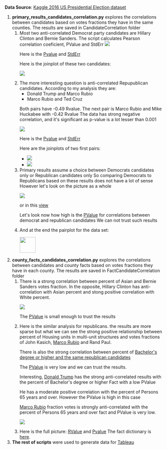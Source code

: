 <b>Data Source</b>: <a href="https://www.kaggle.com/benhamner/2016-us-election">Kaggle 2016 US Presidential Election dataset</a>

<ol>
<li><b>primary_results_candidates_correlation.py</b> explores the correlations between candidates based on votes fractions they have in the same counties.
The results are saved in CandidateCorrelation folder
<ol>
<li> Most two anti-correlated Democrat party candidates are Hillary Clinton and Bernie Sanders. The script calculates Pearson correlation coeficient, PValue and StdErr
<img src="https://raw.githubusercontent.com/KaterynaD/2016USPresidentElectionPrimaryResultsAnalysis/master/CandidateCorrelation/dem_rvalue.png">
<p>Here is the <a href="https://raw.githubusercontent.com/KaterynaD/2016USPresidentElectionPrimaryResultsAnalysis/master/CandidateCorrelation/dem_pvalue.png">Pvalue</a>
 and <a href="https://raw.githubusercontent.com/KaterynaD/2016USPresidentElectionPrimaryResultsAnalysis/master/CandidateCorrelation/dem_stderr.png">StdErr</a>
<p>Here is the joinplot of these two candidates:
<p><img src="https://raw.githubusercontent.com/KaterynaD/2016USPresidentElectionPrimaryResultsAnalysis/master/CandidateCorrelation/HillaryClinton_BernieSanders_joinplot.png">

<li>The more interesting question is anti-correlated Repupublican candidates. According to my analysis they are:
<ul>
<li>Donald Trump and Marco Rubio
<li>Marco Rubio and Ted Cruz
</ul>
<p>Both pairs have -0.49 Rvalue. The next pair is Marco Rubio and Mike Huckabee with -0.42 Rvalue
The data has strong negative correlation, and it's significant as p-value is a lot lesser than 0.001

<p><img src="https://raw.githubusercontent.com/KaterynaD/2016USPresidentElectionPrimaryResultsAnalysis/master/CandidateCorrelation/rep_rvalue.png">

<p>Here is the <a href="https://raw.githubusercontent.com/KaterynaD/2016USPresidentElectionPrimaryResultsAnalysis/master/CandidateCorrelation/rep_pvalue.png">Pvalue</a>
 and <a href="https://raw.githubusercontent.com/KaterynaD/2016USPresidentElectionPrimaryResultsAnalysis/master/CandidateCorrelation/rep_stderr.png">StdErr</a>

<p>Here are the joinplots of two first pairs:
<ul>
<li><img src="https://raw.githubusercontent.com/KaterynaD/2016USPresidentElectionPrimaryResultsAnalysis/master/CandidateCorrelation/DonaldTrump_MarcoRubio_joinplot.png">
<li><img src="https://raw.githubusercontent.com/KaterynaD/2016USPresidentElectionPrimaryResultsAnalysis/master/CandidateCorrelation/MarcoRubio_TedCruz_joinplot.png">
</ul>
<li> Primary results assume a choice between Democrats candidates only or Republican candidates only
So comparing Democrats to Republicans based on these results does not have a lot of sense
However let's look on the picture as a whole

<p><img src="https://raw.githubusercontent.com/KaterynaD/2016USPresidentElectionPrimaryResultsAnalysis/master/CandidateCorrelation/rvalue.png">
<p>or in this <a href="https://raw.githubusercontent.com/KaterynaD/2016USPresidentElectionPrimaryResultsAnalysis/master/CandidateCorrelation/corrplot.png">view</a>


<p>Let's look now how high is the <a href="https://raw.githubusercontent.com/KaterynaD/2016USPresidentElectionPrimaryResultsAnalysis/master/CandidateCorrelation/pvalue.png">PValue</a> for correlations between democrat and republican candidates
We can not trust such results

<li> And at the end the pairplot for the data set:

<p><a href="https://raw.githubusercontent.com/KaterynaD/2016USPresidentElectionPrimaryResultsAnalysis/master/CandidateCorrelation/pairplot.png"><img height=50 width= 50 src="https://raw.githubusercontent.com/KaterynaD/2016USPresidentElectionPrimaryResultsAnalysis/master/CandidateCorrelation/pairplot.png"></a>
</ol>

<li> <b>county_facts_candidates_correlation.py</b> explores the correlations between candidates and county facts based on votes fractions they have in each county.
The results are saved in FactCandidateCorrelation folder
<ol>
<li> There is a strong correlation between percent of Asian and Bernie Sanders votes fraction. In the opposite, Hillary Clinton has anti-correlation with Asian percent and stong positive correlation with White percent.

<p><img src="https://raw.githubusercontent.com/KaterynaD/2016USPresidentElectionPrimaryResultsAnalysis/master/FactCandidateCorrelation/DemRvalue_max.png">

<p>The <a href="https://raw.githubusercontent.com/KaterynaD/2016USPresidentElectionPrimaryResultsAnalysis/master/FactCandidateCorrelation/DemPvalue_max.png">PValue</a> is small enough to trust the results

<li> Here is the similar analysis for republicans. the results are more sparse but what we can see the strong positive relationship
between percent of Housing units in multi-unit structures and votes fractions of John Kasich, <a href="https://raw.githubusercontent.com/KaterynaD/2016USPresidentElectionPrimaryResultsAnalysis/master/FactCandidateCorrelation/MarcoRubio_HSG096213_joinplot.png">Marco Rubio</a> and Rand Paul.

<p>There is also the strong correlation between percent of <a href="https://raw.githubusercontent.com/KaterynaD/2016USPresidentElectionPrimaryResultsAnalysis/master/FactCandidateCorrelation/MarcoRubio_EDU685213_joinplot.png">Bachelor's degree or higher and the same republican candidates</a>

<p>The <a href="https://raw.githubusercontent.com/KaterynaD/2016USPresidentElectionPrimaryResultsAnalysis/master/FactCandidateCorrelation/RepPvalue_max.png">PValue</a> is very low and we can trust the results.

<p>Interesting, <a href="https://raw.githubusercontent.com/KaterynaD/2016USPresidentElectionPrimaryResultsAnalysis/master/FactCandidateCorrelation/DonaldTrump_EDU685213_joinplot.png">Donald Trump</a> has the strong anti-correlated results with the percent of Bachelor's degree or higher Fact with a low PValue

<p>He has a moderate positive correlation with the percent of Persons 65 years and over. However the PValue is high in this case

<a href="https://raw.githubusercontent.com/KaterynaD/2016USPresidentElectionPrimaryResultsAnalysis/master/FactCandidateCorrelation/MarcoRubio_AGE775214_joinplot.png">Marco Rubio</a> fraction votes is strongly anti-correlated with the percent of Persons 65 years and over fact and PValue is very low.


<p><img src="https://raw.githubusercontent.com/KaterynaD/2016USPresidentElectionPrimaryResultsAnalysis/master/FactCandidateCorrelation/RepRvalue_max.png">

<li> Here is the full picture: <a href="https://raw.githubusercontent.com/KaterynaD/2016USPresidentElectionPrimaryResultsAnalysis/master/FactCandidateCorrelation/rvalue_facts.png">RValue</a> and <a href="https://raw.githubusercontent.com/KaterynaD/2016USPresidentElectionPrimaryResultsAnalysis/master/FactCandidateCorrelation/pvalue_facts.png">Pvalue</a>
The fact dictionary is <a href="https://github.com/KaterynaD/2016USPresidentElectionPrimaryResultsAnalysis/blob/master/SourceData/county_facts_dictionary.csv">here</a>.
</ol>
<li><b>The rest of scripts</b> were used to generate data for <a href="https://public.tableau.com/views/2016ElectionPrimaryResults/CandidateCorrelationHeatmap?:embed=y&:display_count=yes&:showTabs=y">Tableau</a>

</ol>

